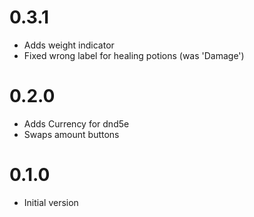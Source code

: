 # 0.3.1
- Adds weight indicator
- Fixed wrong label for healing potions (was 'Damage')

# 0.2.0
- Adds Currency for dnd5e
- Swaps amount buttons

# 0.1.0
- Initial version